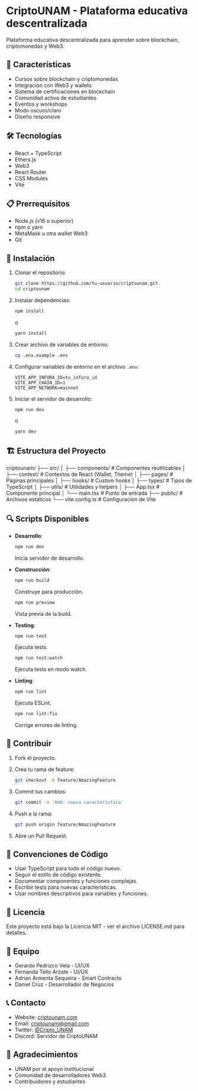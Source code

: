 # CriptoUNAM - Plataforma educativa descentralizada

Plataforma educativa descentralizada para aprender sobre blockchain, criptomonedas y Web3.

## 🚀 Características

- Cursos sobre blockchain y criptomonedas
- Integración con Web3 y wallets
- Sistema de certificaciones en blockchain
- Comunidad activa de estudiantes
- Eventos y workshops
- Modo oscuro/claro
- Diseño responsive

## 🛠️ Tecnologías

- React + TypeScript
- Ethers.js
- Web3
- React Router
- CSS Modules
- Vite

## 📋 Prerrequisitos

- Node.js (v16 o superior)
- npm o yarn
- MetaMask u otra wallet Web3
- Git

## 🔧 Instalación

1. Clonar el repositorio:

    ```bash
    git clone https://github.com/tu-usuario/criptounam.git
    cd criptounam
    ```

2. Instalar dependencias:

    ```bash
    npm install
    ```

    o

    ```bash
    yarn install
    ```

3. Crear archivo de variables de entorno:

    ```bash
    cp .env.example .env
    ```

4. Configurar variables de entorno en el archivo `.env`:

    ```env
    VITE_APP_INFURA_ID=tu_infura_id
    VITE_APP_CHAIN_ID=1
    VITE_APP_NETWORK=mainnet
    ```

5. Iniciar el servidor de desarrollo:

    ```bash
    npm run dev
    ```

    o

    ```bash
    yarn dev
    ```

## 🏗️ Estructura del Proyecto


criptounam/
├── src/
│ ├── components/ # Componentes reutilizables
│ ├── context/ # Contextos de React (Wallet, Theme)
│ ├── pages/ # Páginas principales
│ ├── hooks/ # Custom hooks
│ ├── types/ # Tipos de TypeScript
│ ├── utils/ # Utilidades y helpers
│ ├── App.tsx # Componente principal
│ └── main.tsx # Punto de entrada
├── public/ # Archivos estáticos
└── vite.config.ts # Configuración de Vite



## 🔍 Scripts Disponibles

- **Desarrollo**: 

    ```bash
    npm run dev
    ```

    Inicia servidor de desarrollo.

- **Construcción**:

    ```bash
    npm run build
    ```

    Construye para producción.

    ```bash
    npm run preview
    ```

    Vista previa de la build.

- **Testing**:

    ```bash
    npm run test
    ```

    Ejecuta tests.

    ```bash
    npm run test:watch
    ```

    Ejecuta tests en modo watch.

- **Linting**:

    ```bash
    npm run lint
    ```

    Ejecuta ESLint.

    ```bash
    npm run lint:fix
    ```

    Corrige errores de linting.

## 🤝 Contribuir

1. Fork el proyecto.
2. Crea tu rama de feature:

    ```bash
    git checkout -b feature/AmazingFeature
    ```

3. Commit tus cambios:

    ```bash
    git commit -m 'Add: nueva característica'
    ```

4. Push a la rama:

    ```bash
    git push origin feature/AmazingFeature
    ```

5. Abre un Pull Request.

## 📝 Convenciones de Código

- Usar TypeScript para todo el código nuevo.
- Seguir el estilo de código existente.
- Documentar componentes y funciones complejas.
- Escribir tests para nuevas características.
- Usar nombres descriptivos para variables y funciones.

## 📄 Licencia

Este proyecto está bajo la Licencia MIT - ver el archivo LICENSE.md para detalles.

## 👥 Equipo

- Gerardo Pedrizco Vela - UI/UX
- Fernanda Tello Arzate  - UI/UX
- Adrian Armenta Sequeira - Smart Contracts
- Daniel Cruz - Desarrollador de Negocios

## 📞 Contacto

- Website: [criptounam.com](https://criptounam.com)
- Email: criptounam@gmail.com
- Twitter: [@Cripto_UNAM](https://twitter.com/Cripto_UNAM)
- Discord: Servidor de CriptoUNAM

## 🙏 Agradecimientos

- UNAM por el apoyo institucional
- Comunidad de desarrolladores Web3
- Contribuidores y estudiantes
